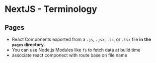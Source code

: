 # NextJS - Terminology

## Pages

- React Components exported from a `.js`, `.jsx`, `.ts`, or `.tsx` file **in the `pages` directory.**
- You can use Node.js Modules like `fs` to fetch data at build time
- associate react componect with route base on file name
